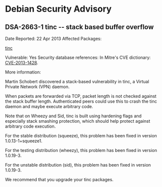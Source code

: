 
Debian Security Advisory
========================


DSA-2663-1 tinc -- stack based buffer overflow
----------------------------------------------



Date Reported:
22 Apr 2013
Affected Packages:

[tinc](https://packages.debian.org/src:tinc)

Vulnerable:
Yes
Security database references:
In Mitre's CVE dictionary: [CVE-2013-1428](https://security-tracker.debian.org/tracker/CVE-2013-1428).  

More information:

Martin Schobert discovered a stack-based vulnerability in tinc, a
Virtual Private Network (VPN) daemon.


When packets are forwarded via TCP, packet length is not checked against
the stack buffer length. Authenticated peers could use this to crash the
tinc daemon and maybe execute arbitrary code.


Note that on Wheezy and Sid, tinc is built using hardening flags and
especially stack smashing protection, which should help protect against
arbitrary code execution.


For the stable distribution (squeeze), this problem has been fixed in
version 1.0.13-1+squeeze1.


For the testing distribution (wheezy), this problem has been fixed in
version 1.0.19-3.


For the unstable distribution (sid), this problem has been fixed in
version 1.0.19-3.


We recommend that you upgrade your tinc packages.





